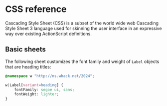 # CSS reference

Cascading Style Sheet (CSS) is a subset of the world wide web Cascading Style Sheet 3 language used for skinning the user interface in an expressive way over existing ActionScript definitions.

## Basic sheets

The following sheet customizes the font family and weight of `Label` objects that are heading titles:

```css
@namespace w "http://ns.whack.net/2024";

w|Label[variant=heading] {
    fontFamily: segoe ui, sans;
    fontWeight: lighter;
}
```